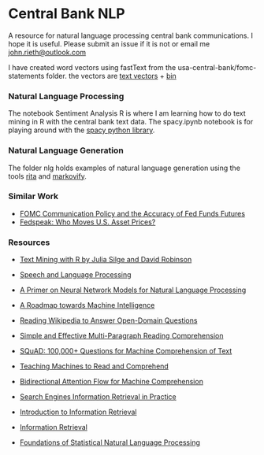# Central Bank NLP

A resource for natural language processing central bank communications. I hope it is useful. Please submit an issue if it is not or email me [john.rieth@outlook.com](john.rieth@outlook.com)

I have created word vectors using fastText from the usa-central-bank/fomc-statements folder. the vectors are  [text vectors](https://storage.googleapis.com/cbtext/fomc.vec) + [bin](https://storage.googleapis.com/cbtext/fomc.bin)


### Natural Language Processing

The notebook Sentiment Analysis R is where I am learning how to do text mining in R with the central bank text data. The spacy.ipynb notebook is for playing around with the [spacy python library](https://spacy.io/).

### Natural Language Generation

The folder nlg holds examples of natural language generation using the tools [rita](http://rednoise.org/rita/) and [markovify](https://github.com/jsvine/markovify).

### Similar Work

- [ FOMC Communication Policy and the Accuracy of Fed Funds Futures ](https://www.newyorkfed.org/research/staff_reports/sr491.html)
- [Fedspeak: Who Moves U.S. Asset Prices?](http://www.ijcb.org/journal/ijcb16q4a6.htm)

### Resources

- [Text Mining with R by Julia Silge and David Robinson](https://www.tidytextmining.com/tidytext.html)
- [Speech and Language Processing](https://web.stanford.edu/~jurafsky/slp3/)
- [A Primer on Neural Network Models for Natural Language Processing](http://u.cs.biu.ac.il/~yogo/nnlp.pdf)

- [ A Roadmap towards Machine Intelligence](https://arxiv.org/abs/1511.08130)
- [ Reading Wikipedia to Answer Open-Domain Questions](https://arxiv.org/abs/1704.00051)
- [ Simple and Effective Multi-Paragraph Reading Comprehension](https://arxiv.org/abs/1710.10723)
- [ SQuAD: 100,000+ Questions for Machine Comprehension of Text](https://arxiv.org/abs/1606.05250)
- [ Teaching Machines to Read and Comprehend](https://arxiv.org/abs/1506.03340)
- [ Bidirectional Attention Flow for Machine Comprehension](https://arxiv.org/abs/1611.01603)

- [Search Engines Information Retrieval in Practice](https://ciir.cs.umass.edu/irbook/)
- [Introduction to Information Retrieval](https://nlp.stanford.edu/IR-book/information-retrieval-book.html)
- [Information Retrieval](http://www.dcs.gla.ac.uk/Keith/Preface.html)
- [Foundations of Statistical Natural Language Processing](https://nlp.stanford.edu/fsnlp/)
